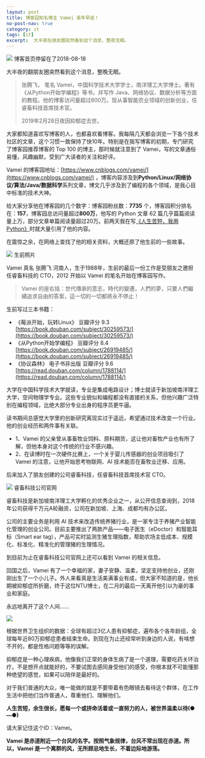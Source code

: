 ```yaml
---
layout: post
title: 博客园知名博主 Vamei 英年早逝！
no-post-nav: true
category: it
tags: [it]
excerpt:  大半夜在朋友圈突然看到这个消息，整夜无眠。
---
```


![](http://www.itmind.net/assets/images/2019/life/Vamei4.png)
博客首页停留在了2018-08-18

大半夜的翻朋友圈突然看到这个消息，整晚无眠。

> 张腾飞， 笔名 Vamei，中国科学技术大学学士，南洋理工大学博士。著有《从Python开始学编程》等书，并写作 Java、网络协议、数据分析等方面的教程。他的博客访问量超过800万。现从事智能农业领域的创新创业，任睿畜科技首席技术官。
> 
> 2019年2月28日夜因抑郁症去世。

大家都知道喜欢写博客的人，也都喜欢看博客。我每隔几天都会浏览一下各个技术社区的文章，这个习惯一致保持了快10年。特别是在我写博客的初期，专门研究了博客园推荐博客的 Top 100 的博主，那时候就注意到了  Vamei，写的文章通俗易懂，风趣幽默，受到广大读者的关注和好评。

Vamei 的博客园地址：[https://www.cnblogs.com/vamei/](https://www.cnblogs.com/vamei/) ，博客内容涉及到**Python/Linux/网络协议/算法/Java/数据科学**系列文章，博文几乎涉及到了编程的各个领域，是我心目中标准的技术大神。

给大家分享他在博客园的几个数字：博客园粉丝数：**7735** 个，博客园积分排名在：**157**，博客园总访问量超过**800万**，他写的 Python 文章 62 篇几乎篇篇阅读量上万，部分文章单篇阅读量超过20万。前两天我在写[《人生苦短，我用 Python》](http://www.ityouknow.com/python/2019/02/21/python-history.html)时就大量引用了他的内容。

在震惊之余，在网络上查找了他的相关资料，大概还原了他生前的一些故事。

![](http://www.itmind.net/assets/images/2019/life/Vamei1.png)
生前照片

Vamei 真名 张腾飞 河南人，生于1988年，生前的最后一份工作是受朋友之邀担任睿畜科技的 CTO，2012 开始以 Vamei 的笔名开始在博客园写作。

> Vamei 的座右铭：世代傳承的意志，時代的變遷，人們的夢，只要人們繼續追求自由的答案，這一切的一切都將永不停止！ 

生前写过三本书籍：

- 《莓派开始，玩转Linux》 豆瓣评分 9.3  [https://book.douban.com/subject/30259573/](https://book.douban.com/subject/30259573/)
- 《从Python开始学编程》  豆瓣评分 8.4  [https://book.douban.com/subject/26919485/](https://book.douban.com/subject/26919485/)
- 《协议森林》 电子书非出版 豆瓣评分 9.6 [https://read.douban.com/column/1788114/](https://read.douban.com/column/1788114/)  

大学在中国科学技术大学就读，专业是集成电路设计；博士就读于新加坡南洋理工大学，空间物理学专业。这些专业貌似和编程都没有直接的关系，但他兴趣广泛特别在编程领域，比绝大部分专业出身的程序员更牛逼。

读书期间总感觉大学里的创新研究离现实过于遥远，希望通过技术改变一个行业。他的创业经历和两件事有关联。

- 1、Vamei 的父亲曾从事畜牧业饲料、原料期货，这让他对畜牧产业也有所了解，但他本身对这个传统的行业不感兴趣。
- 2、在读博时在一次硬件比赛上，一个关于婴儿传感器的创业项目吸引了 Vamei 的注意，让他开始思考物联网、AI 技术能否在畜牧业迁移、应用。

后来加入了朋友创建的公司睿畜科技，任睿畜科技首席技术官 CTO。


![](http://www.itmind.net/assets/images/2019/life/Vamei2.png)
睿畜科技公司官网

睿畜科技是新加坡南洋理工大学孵化的优秀企业之一，从公开信息查询到，2018年公司获得千万元A轮融资，公司在新加坡、上海、成都均有办公区。

公司的主要业务是利用 AI 技术来改造传统养猪行业，是一家专注于养猪产业智能化管理的创业公司。目前主要推出了两款产品——电子医生（eDoctor）和智能耳标（Smart ear tag），产品可实时监测生猪生理指数，帮助农场主低成本、规模化、标准化、精准化的管理猪的生理情况。

到目前为止在睿畜科技公司官网上还可以看到 Vamei  的相关信息。

回国之后，Vamei 有了一个幸福的家，妻子安静、温柔，坚定支持他创业，还刚刚出生了一个小儿子。外人来看真是生活美满事业有成，但大家不知道的是，他长期被抑郁症所折磨，终于这位NTU博士，在二月的最后一天离开他引以为豪的事业和家庭。

永远地离开了这个人间……

![](http://www.itmind.net/assets/images/2019/life/Vamei3.png)

根据世界卫生组织的数据：全球有超过3亿人患有抑郁症，遍布各个各年龄组，全球每年近80万抑郁症患者结束生命。到现在为止还经常听到身边的人说，有啥想不开的，都是性格问题等等的误解。

抑郁症是一种心理疾病，他像我们正常的身体生病了是一个道理，需要吃药关环治疗。不是想开点就能好的，不要试图去感同身受他们的感受，你根本就不可能懂那种绝望的感觉，如果可以陪伴是最好的。

对于我们普通的大众，唯一能做的就是不要带着有色眼镜去看待这个群体，在工作生活中把他们当作普通人，尊重他们、理解他们。

**人生苦短，余生很长，愿每一个或拼命活着或一直努力的人，被世界温柔以待(●—●)**

请大家记住这个ID：Vamei。

**Vamei 是赤道附近一个台风的名字。按照气象规律，台风不常出现在赤道。所以，Vamei 是一个离群的风，无所顾忌地生长，不着边际地游荡。**
